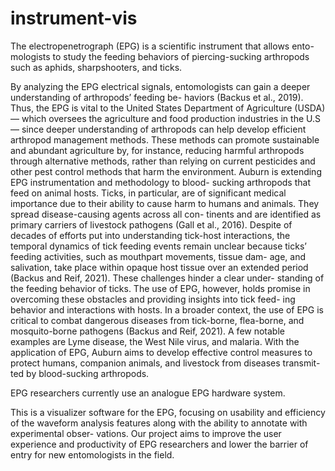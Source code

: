 # instrument-vis

The electropenetrograph (EPG) is a scientific instrument that allows ento-
mologists to study the feeding behaviors of piercing-sucking arthropods
such as aphids, sharpshooters, and ticks. 

By analyzing the EPG electrical signals, 
entomologists can gain a deeper understanding of arthropods’ feeding be-
haviors (Backus et al., 2019). Thus, the EPG is vital to the United States
Department of Agriculture (USDA) — which oversees the agriculture and
food production industries in the U.S — since deeper understanding of
arthropods can help develop efficient arthropod management methods.
These methods can promote sustainable and abundant agriculture by, for
instance, reducing harmful arthropods through alternative methods, rather
than relying on current pesticides and other pest control methods that harm
the environment.
Auburn is extending EPG instrumentation and methodology to blood-
sucking arthropods that feed on animal hosts. Ticks, in particular, are
of significant medical importance due to their ability to cause harm to
humans and animals. They spread disease-causing agents across all con-
tinents and are identified as primary carriers of livestock pathogens (Gall
et al., 2016). Despite of decades of efforts put into understanding tick-host
interactions, the temporal dynamics of tick feeding events remain unclear
because ticks’ feeding activities, such as mouthpart movements, tissue dam-
age, and salivation, take place within opaque host tissue over an extended
period (Backus and Reif, 2021). These challenges hinder a clear under-
standing of the feeding behavior of ticks. The use of EPG, however, holds
promise in overcoming these obstacles and providing insights into tick feed-
ing behavior and interactions with hosts. In a broader context, the use of
EPG is critical to combat dangerous diseases from tick-borne, flea-borne,
and mosquito-borne pathogens (Backus and Reif, 2021). A few notable
examples are Lyme disease, the West Nile virus, and malaria. With the
application of EPG, Auburn aims to develop effective control measures to
protect humans, companion animals, and livestock from diseases transmit-
ted by blood-sucking arthropods.


EPG researchers currently use an analogue EPG hardware system.


This is a visualizer software for the EPG, focusing on usability and efficiency of the waveform
analysis features along with the ability to annotate with experimental obser-
vations. Our project aims to improve the user experience and productivity
of EPG researchers and lower the barrier of entry for new entomologists in
the field.
